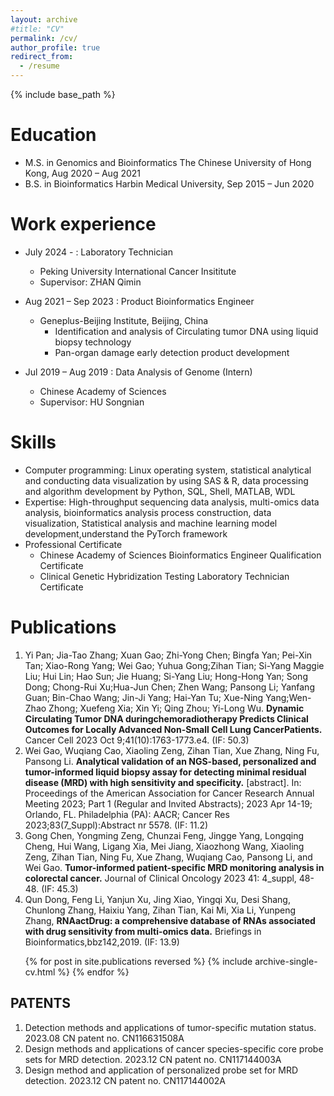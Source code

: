 ```yaml
---
layout: archive
#title: "CV"
permalink: /cv/
author_profile: true
redirect_from:
  - /resume
---
```


{% include base_path %}

Education
======
* M.S. in Genomics and Bioinformatics The Chinese University of Hong Kong, Aug 2020 – Aug 2021
* B.S. in Bioinformatics Harbin Medical University, Sep 2015 – Jun 2020

Work experience
======
* July 2024 - : Laboratory Technician
  * Peking University International Cancer Insititute
  * Supervisor: ZHAN Qimin
    
* Aug 2021 – Sep 2023 : Product Bioinformatics Engineer
    * Geneplus-Beijing Institute, Beijing, China
      * Identification and analysis of Circulating tumor DNA using liquid biopsy technology
      * Pan-organ damage early detection product development
* Jul 2019 – Aug 2019 : Data Analysis of Genome (Intern)
  * Chinese Academy of Sciences 
  * Supervisor: HU Songnian
  
Skills
======
* Computer programming: Linux operating system, statistical analytical and conducting data visualization by using SAS & R, data processing and algorithm 
  development by Python, SQL, Shell, MATLAB, WDL
* Expertise: High-throughput sequencing data analysis, multi-omics data analysis, bioinformatics analysis process construction, data visualization, Statistical analysis and machine learning model development,understand the PyTorch framework
* Professional Certificate
  * Chinese Academy of Sciences Bioinformatics Engineer Qualification Certificate
  * Clinical Genetic Hybridization Testing Laboratory Technician Certificate

Publications
======
1. Yi Pan; Jia-Tao Zhang; Xuan Gao; Zhi-Yong Chen; Bingfa Yan; Pei-Xin Tan; Xiao-Rong Yang; Wei Gao; Yuhua Gong;Zihan Tian; Si-Yang Maggie Liu; Hui Lin; Hao Sun; Jie Huang; Si-Yang Liu; Hong-Hong Yan; Song Dong; Chong-Rui Xu;Hua-Jun Chen; Zhen Wang; Pansong Li; Yanfang Guan; Bin-Chao Wang; Jin-Ji Yang; Hai-Yan Tu; Xue-Ning Yang;Wen-Zhao Zhong; Xuefeng Xia; Xin Yi; Qing Zhou; Yi-Long Wu. **Dynamic Circulating Tumor DNA duringchemoradiotherapy Predicts Clinical Outcomes for Locally Advanced Non-Small Cell Lung CancerPatients.** Cancer Cell 2023 Oct 9;41(10):1763-1773.e4. (IF: 50.3)
2. Wei Gao, Wuqiang Cao, Xiaoling Zeng, Zihan Tian, Xue Zhang, Ning Fu, Pansong Li. **Analytical validation of an NGS-based, personalized and tumor-informed liquid biopsy assay for detecting minimal residual disease (MRD) with high sensitivity and specificity.** [abstract]. In: Proceedings of the American Association for Cancer Research Annual Meeting 2023; Part 1 (Regular and Invited Abstracts); 2023 Apr 14-19; Orlando, FL. Philadelphia (PA): AACR; Cancer Res 2023;83(7_Suppl):Abstract nr 5578. (IF: 11.2)
3. Gong Chen, Yongming Zeng, Chunzai Feng, Jingge Yang, Longqing Cheng, Hui Wang, Ligang Xia, Mei Jiang, Xiaozhong Wang, Xiaoling Zeng, Zihan Tian, Ning Fu, Xue Zhang, Wuqiang Cao, Pansong Li, and Wei Gao. **Tumor-informed patient-specific MRD monitoring analysis in colorectal cancer.** Journal of Clinical Oncology 2023 41: 4_suppl, 48-48. (IF: 45.3)
4. Qun Dong, Feng Li, Yanjun Xu, Jing Xiao, Yingqi Xu, Desi Shang, Chunlong Zhang, Haixiu Yang, Zihan Tian, Kai Mi, Xia Li, Yunpeng Zhang, **RNAactDrug: a comprehensive database of RNAs associated with drug sensitivity from multi-omics data.** Briefings in Bioinformatics,bbz142,2019. (IF: 13.9)

  <ul>{% for post in site.publications reversed %}
    {% include archive-single-cv.html %}
  {% endfor %}</ul>
  
## PATENTS
1. Detection methods and applications of tumor-specific mutation status.                                    2023.08 CN patent no. CN116631508A
2. Design methods and applications of cancer species-specific core probe sets for MRD detection.            2023.12 CN patent no. CN117144003A
3. Design method and application of personalized probe set for MRD detection.                               2023.12 CN patent no. CN117144002A
  

